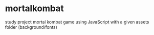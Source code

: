 # mortalkombat

study project mortal kombat game using JavaScript with a given assets folder (background/fonts)
